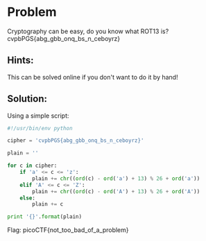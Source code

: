 # Problem
Cryptography can be easy, do you know what ROT13 is? cvpbPGS{abg_gbb_onq_bs_n_ceboyrz}

## Hints:
This can be solved online if you don't want to do it by hand!

## Solution:

Using a simple script:
```python
#!/usr/bin/env python

cipher = 'cvpbPGS{abg_gbb_onq_bs_n_ceboyrz}'

plain = ''

for c in cipher:
    if 'a' <= c <= 'z':
        plain += chr((ord(c) - ord('a') + 13) % 26 + ord('a'))
    elif 'A' <= c <= 'Z':
        plain += chr((ord(c) - ord('A') + 13) % 26 + ord('A'))
    else:
        plain += c

print '{}'.format(plain)
```

Flag: picoCTF{not_too_bad_of_a_problem}
